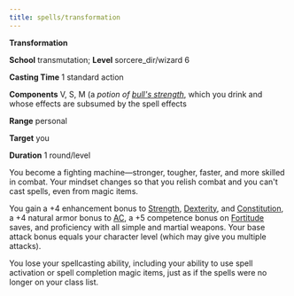 ```yaml
---
title: spells/transformation
---
```

 **Transformation**

**School** transmutation; **Level** sorcere_dir/wizard 6

**Casting Time** 1 standard action

**Components** V, S, M (a _potion of [bull's strength](bullSStrength#_bull-s-strength)_, which you drink and whose effects are subsumed by the spell effects

**Range** personal

**Target** you

**Duration** 1 round/level

You become a fighting machine—stronger, tougher, faster, and more skilled in combat. Your mindset changes so that you relish combat and you can't cast spells, even from magic items.

You gain a +4 enhancement bonus to [Strength](../gettingStarted#_strength), [Dexterity](../gettingStarted#_dexterity), and [Constitution](../gettingStarted#_constitution), a +4 natural armor bonus to [AC](../combat#_armor-class), a +5 competence bonus on [Fortitude](../combat#_fortitude) saves, and proficiency with all simple and martial weapons. Your base attack bonus equals your character level (which may give you multiple attacks).

You lose your spellcasting ability, including your ability to use spell activation or spell completion magic items, just as if the spells were no longer on your class list.

